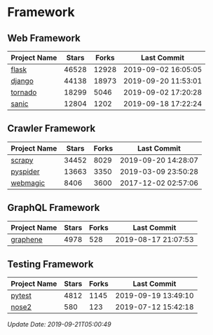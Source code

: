 # Framework

## Web Framework

| Project Name | Stars | Forks | Last Commit |
| ------------ | ----- | ----- | ----------- |
| [flask](https://github.com/pallets/flask) | 46528 | 12928 | 2019-09-02 16:05:05 |
| [django](https://github.com/django/django) | 44138 | 18973 | 2019-09-20 11:53:01 |
| [tornado](https://github.com/tornadoweb/tornado) | 18299 | 5046 | 2019-09-02 17:20:28 |
| [sanic](https://github.com/huge-success/sanic) | 12804 | 1202 | 2019-09-18 17:22:24 |

## Crawler Framework

| Project Name | Stars | Forks | Last Commit |
| ------------ | ----- | ----- | ----------- |
| [scrapy](https://github.com/scrapy/scrapy) | 34452 | 8029 | 2019-09-20 14:28:07 |
| [pyspider](https://github.com/binux/pyspider) | 13663 | 3350 | 2019-03-09 23:50:28 |
| [webmagic](https://github.com/code4craft/webmagic) | 8406 | 3600 | 2017-12-02 02:57:06 |

## GraphQL Framework

| Project Name | Stars | Forks | Last Commit |
| ------------ | ----- | ----- | ----------- |
| [graphene](https://github.com/graphql-python/graphene) | 4978 | 528 | 2019-08-17 21:07:53 |

## Testing Framework

| Project Name | Stars | Forks | Last Commit |
| ------------ | ----- | ----- | ----------- |
| [pytest](https://github.com/pytest-dev/pytest) | 4812 | 1145 | 2019-09-19 13:49:10 |
| [nose2](https://github.com/nose-devs/nose2) | 580 | 123 | 2019-07-12 15:42:18 |

*Update Date: 2019-09-21T05:00:49*